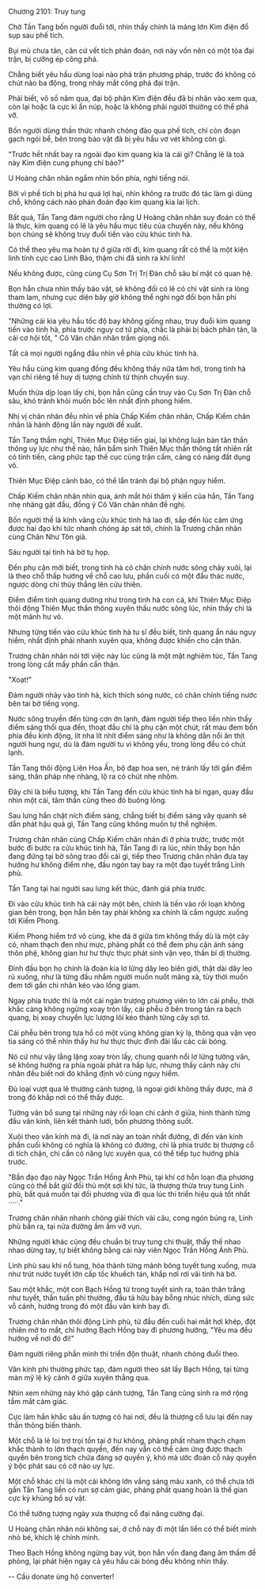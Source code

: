 




Chương 2101: Truy tung


Chờ Tần Tang bốn người đuổi tới, nhìn thấy chính là mảng lớn Kim điện đổ sụp sau phế tích.

Bụi mù chưa tán, căn cứ vết tích phán đoán, nơi này vốn nên có một tòa đại trận, bị cưỡng ép công phá.

Chẳng biết yêu hầu dùng loại nào phá trận phương pháp, trước đó không có chút nào ba động, trong nháy mắt công phá đại trận.

Phải biết, vô số năm qua, đại bộ phận Kim điện đều đã bị nhân vào xem qua, còn lại hoặc là cực kì ẩn núp, hoặc là không phải người thường có thể phá vỡ.

Bốn người dùng thần thức nhanh chóng đảo qua phế tích, chỉ còn đoạn gạch ngói bể, bên trong bảo vật đã bị yêu hầu vơ vét không còn gì.

"Trước hết nhất bay ra ngoài đạo kim quang kia là cái gì? Chẳng lẽ là toà này Kim điện cung phụng chí bảo?"

U Hoàng chân nhân ngắm nhìn bốn phía, nghi tiếng nói.

Bởi vì phế tích bị phá hư quá lợi hại, nhìn không ra trước đó tác làm gì dùng chỗ, không cách nào phán đoán đạo kim quang kia lai lịch.

Bất quá, Tần Tang đám người cho rằng U Hoàng chân nhân suy đoán có thể là thực, kim quang có lẽ là yêu hầu mục tiêu của chuyến này, nếu không bọn chúng sẽ không truy đuổi tiến vào cửu khúc tinh hà.

Có thể theo yêu ma hoàn tự ở giữa rời đi, kim quang rất có thể là một kiện linh tính cực cao Linh Bảo, thậm chí đã sinh ra khí linh!

Nếu không được, cũng cùng Cụ Sơn Trị Trị Đàn chỗ sâu bí mật có quan hệ.

Bọn hắn chưa nhìn thấy bảo vật, sẽ không đối có lẽ có chi vật sinh ra lòng tham lam, nhưng cục diện bây giờ không thể nghi ngờ đối bọn hắn phi thường có lợi.

"Những cái kia yêu hầu tốc độ bay không giống nhau, truy đuổi kim quang tiến vào tinh hà, phía trước nguy cơ tứ phía, chắc là phải bị bách phân tán, là cái cơ hội tốt, " Cô Vân chân nhân trầm giọng nói.

Tất cả mọi người ngẩng đầu nhìn về phía cửu khúc tinh hà.

Yêu hầu cùng kim quang đồng đều không thấy nữa tăm hơi, trong tinh hà vạn chỉ riêng tề huy dị tượng chính từ thịnh chuyển suy.

Muốn thừa dịp loạn lấy chi, bọn hắn cũng cần truy vào Cụ Sơn Trị Đàn chỗ sâu, khó tránh khỏi muốn bốc lên nhất định phong hiểm.

Nhị vị chân nhân đều nhìn về phía Chấp Kiếm chân nhân, Chấp Kiếm chân nhân là hành động lần này người đề xuất.

Tần Tang thầm nghĩ, Thiên Mục Điệp tiến giai, lại không luận bàn tân thần thông uy lực như thế nào, hắn bẩm sinh Thiên Mục thần thông tất nhiên rất có tinh tiến, càng phức tạp thế cục cùng trận cấm, càng có nàng đất dụng võ.

Thiên Mục Điệp cảnh báo, có thể lẩn tránh đại bộ phận nguy hiểm.

Chấp Kiếm chân nhân nhìn qua, ánh mắt hỏi thăm ý kiến của hắn, Tần Tang nhẹ nhàng gật đầu, đồng ý Cô Vân chân nhân đề nghị.

Bốn người thế là kính vãng cửu khúc tinh hà lao đi, sắp đến lúc cảm ứng được hai đạo khí tức nhanh chóng áp sát tới, chính là Trương chân nhân cùng Chân Như Tôn giả.

Sáu người tại tinh hà bờ tụ họp.

Đến phụ cận mới biết, trong tinh hà có chân chính nước sông chảy xuôi, lại là theo chỗ thấp hướng về chỗ cao lưu, phần cuối có một đầu thác nước, ngược dòng chi thủy thẳng lên cửu thiên.

Điểm điểm tinh quang dường như trong tinh hà con cá, khi Thiên Mục Điệp thôi động Thiên Mục thần thông xuyên thấu nước sông lúc, nhìn thấy chỉ là một mảnh hư vô.

Nhưng từng tiến vào cửu khúc tinh hà tu sĩ đều biết, tinh quang ẩn náu nguy hiểm, nhất định phải nhanh xuyên qua, không được khiến cho cận thân.

Trương chân nhân nói tới việc này lúc cũng là một mặt nghiêm túc, Tần Tang trong lòng cất mấy phần cẩn thận.

"Xoạt!"

Đám người nhảy vào tinh hà, kích thích sóng nước, có chân chính tiếng nước bên tai bờ tiếng vọng.

Nước sông truyền đến từng cơn ớn lạnh, đám người tiếp theo liền nhìn thấy điểm sáng thổi qua đến, thoạt đầu chỉ là phụ cận một chút, rất mau đem bốn phía đều kinh động, lít nha lít nhít điểm sáng như là không dằn nổi ăn thịt người hung ngư, dù là đám người tu vi không yếu, trong lòng đều có chút lạnh.

Tần Tang thôi động Liên Hoa Ấn, bộ đạp hoa sen, né tránh lấy tới gần điểm sáng, thân pháp nhẹ nhàng, lộ ra có chút nhẹ nhõm.

Đây chỉ là biểu tượng, khi Tần Tang đến cửu khúc tinh hà bỉ ngạn, quay đầu nhìn một cái, tâm thần cũng theo đó buông lỏng.

Sau lưng hắn chật ních điểm sáng, chẳng biết bị điểm sáng vây quanh sẽ dẫn phát hậu quả gì, Tần Tang cũng không muốn tự thể nghiệm.

Trương chân nhân cùng Chấp Kiếm chân nhân đi ở phía trước, trước một bước đi bước ra cửu khúc tinh hà, Tần Tang đi ra lúc, nhìn thấy bọn hắn đang đứng tại bờ sông trao đổi cái gì, tiếp theo Trương chân nhân đưa tay hướng hư không điểm nhẹ, đầu ngón tay bay ra một đạo tuyết trắng Linh phù.

Tần Tang tại hai người sau lưng kết thúc, đánh giá phía trước.

Đi vào cửu khúc tinh hà cái này một bên, chính là tiến vào rối loạn không gian bên trong, bọn hắn bên tay phải không xa chính là cắm ngược xuống tới Kiếm Phong.

Kiếm Phong hiểm trở vô cùng, khe đá ở giữa tìm không thấy dù là một cây cỏ, nham thạch đen như mực, phảng phất có thể đem phụ cận ánh sáng thôn phệ, không gian hư hư thực thực phát sinh vặn vẹo, thần bí dị thường.

Đỉnh đầu bọn họ chính là đoàn kia lơ lửng dây leo biên giới, thật dài dây leo rủ xuống, như là từng đầu nhắm người muốn nuốt mãng xà, tùy thời muốn đem tới gần chi nhân kéo vào lồng giam.

Ngay phía trước thì là một cái ngàn trượng phương viên to lớn cái phễu, thời khắc càng không ngừng xoay tròn lấy, cái phễu ở bên trong tản ra bạch quang, bị xoay chuyển lực lượng lôi kéo thành từng cây sợi tơ.

Cái phễu bên trong tựa hồ có một vùng không gian kỳ lạ, thông qua vặn vẹo tia sáng có thể nhìn thấy hư hư thực thực đình đài lầu các cái bóng.

Nó cứ như vậy lẳng lặng xoay tròn lấy, chung quanh nổi lơ lửng tường vân, sẽ không hướng ra phía ngoài phát ra hấp lực, nhưng thấy cảnh này chi nhân đều biết nơi đó khẳng định vô cùng nguy hiểm.

Đủ loại vượt qua lẽ thường cảnh tượng, là ngoại giới không thấy được, mà ở trong đó khắp nơi có thể thấy được.

Tường vân bổ sung tại những này rối loạn chi cảnh ở giữa, hình thành từng đầu vân kính, liên kết thành lưới, bốn phương thông suốt.

Xuôi theo vân kính mà đi, là nơi này an toàn nhất đường, đi đến vân kính phần cuối không có nghĩa là không có đường, chỉ là phía trước bị thượng cổ di tích chặn, chỉ cần có năng lực xuyên qua, có thể tiếp tục hướng phía trước.

"Bần đạo đạo này Ngọc Trần Hồng Ảnh Phù, tại khí cơ hỗn loạn địa phương cũng có thể bắt giữ đối thủ một sợi khí tức, là thượng thừa truy tung Linh phù, bất quá muốn tại đối phương vừa đi qua lúc thi triển hiệu quả tốt nhất ·····."

Trương chân nhân nhanh chóng giải thích vài câu, cong ngón búng ra, Linh phù bắn ra, tại nửa đường ầm ầm vỡ vụn.

Những người khác cũng đều chuẩn bị truy tung chi thuật, thấy thế nhao nhao dừng tay, tự biết không bằng cái này viên Ngọc Trần Hồng Ảnh Phù.

Linh phù sau khi nổ tung, hóa thành từng mảnh bông tuyết tung xuống, mưa như trút nước tuyết lớn cấp tốc khuếch tán, khắp nơi rơi vãi tinh hà bờ.

Sau một khắc, một con Bạch Hồng từ trong tuyết sinh ra, toàn thân trắng như tuyết, thần tuấn phi thường, đầu tả hữu bày bỗng nhúc nhích, dùng sức vỗ cánh, hướng trong đó một đầu vân kính bay đi.

Trương chân nhân thôi động Linh phù, từ đầu đến cuối hai mắt hơi khép, đột nhiên mở to mắt, chỉ hướng Bạch Hồng bay đi phương hướng, "Yêu ma đều hướng về nơi đó đi!"

Đám người riêng phần mình thi triển độn thuật, nhanh chóng đuổi theo.

Vân kính phi thường phức tạp, đám người theo sát lấy Bạch Hồng, tại từng màn mỹ lệ kỳ cảnh ở giữa xuyên thẳng qua.

Nhìn xem những này khó gặp cảnh tượng, Tần Tang cũng sinh ra mở rộng tầm mắt cảm giác.

Cực làm hắn khắc sâu ấn tượng có hai nơi, đều là thượng cổ lưu lại đến nay thần thông biến thành.

Một chỗ là lẻ loi trơ trọi tồn tại ở hư không, phảng phất nham thạch chạm khắc thành to lớn thạch quyền, đến nay vẫn có thể cảm ứng được thạch quyền bên trong tích chứa đáng sợ quyền ý, khó mà ước đoán cỗ này quyền ý bộc phát sau có cỡ nào uy lực.

Một chỗ khác chỉ là một cái không lớn vầng sáng màu xanh, có thể chưa tới gần Tần Tang liền có run sợ cảm giác, phảng phất quang hoàn là thế gian cực kỳ khủng bố sự vật.

Có thể tưởng tượng ngày xưa thượng cổ đại năng cường đại.

U Hoàng chân nhân nói không sai, ở chỗ này đi một lần liền có thể biết mình nhỏ bé, khích lệ chính mình.

Theo Bạch Hồng không ngừng bay vút, bọn hắn vốn đang đang âm thầm đề phòng, lại phát hiện ngay cả yêu hầu cái bóng đều không nhìn thấy.

--
Cầu donate ủng hộ converter!





